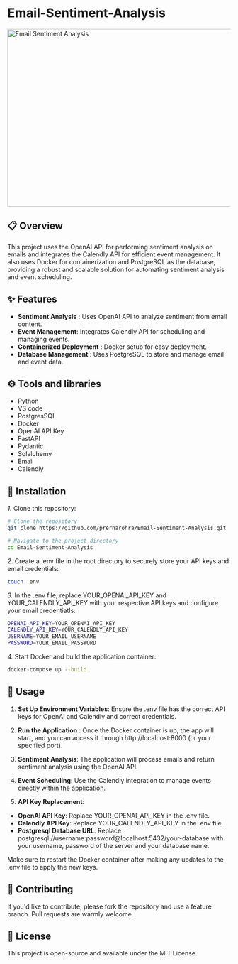 # Email-Sentiment-Analysis
<img src="https://media.sproutsocial.com/uploads/2020/01/Insights-Featured-Art.png" alt="Email Sentiment Analysis" width="900" height="400">

## :clipboard: Overview
This project uses the OpenAI API for performing sentiment analysis on emails and integrates the Calendly API for efficient event management. It also uses Docker for containerization and PostgreSQL as the database, providing a robust and scalable solution for automating sentiment analysis and event scheduling.

## :sparkles: Features
- **Sentiment Analysis** : Uses OpenAI API to analyze sentiment from email content.
- **Event Management**: Integrates Calendly API for scheduling and managing events.
- **Containerized Deployment** : Docker setup for easy deployment.
- **Database Management** : Uses PostgreSQL to store and manage email and event data.

## ⚙️ Tools and libraries

- Python
- VS code
- PostgresSQL
- Docker
- OpenAI API Key
- FastAPI
- Pydantic
- Sqlalchemy
- Email
- Calendly

## :wrench: Installation
*1.* Clone this repository:

```bash
# Clone the repository
git clone https://github.com/prernarohra/Email-Sentiment-Analysis.git

# Navigate to the project directory
cd Email-Sentiment-Analysis
```

*2.* Create a .env file in the root directory to securely store your API keys and email credentials:

```bash
touch .env
```

*3.* In the .env file, replace YOUR_OPENAI_API_KEY and YOUR_CALENDLY_API_KEY with your respective API keys and configure your email credentiatls:

 ```bash
OPENAI_API_KEY=YOUR_OPENAI_API_KEY
CALENDLY_API_KEY=YOUR_CALENDLY_API_KEY
USERNAME=YOUR_EMAIL_USERNAME
PASSWORD=YOUR_EMAIL_PASSWORD
```

*4.* Start Docker and build the application container:

```bash
docker-compose up --build
```

## :rocket: Usage

1. **Set Up Environment Variables**: Ensure the .env file has the correct API keys for OpenAI and Calendly and correct credentials.

2. **Run the Application** : Once the Docker container is up, the app will start, and you can access it through http://localhost:8000 (or your specified port).

3. **Sentiment Analysis**: The application will process emails and return sentiment analysis using the OpenAI API.
 
4. **Event Scheduling**: Use the Calendly integration to manage events directly within the application.

5. **API Key Replacement**:
  - **OpenAI API Key**: Replace YOUR_OPENAI_API_KEY in the .env file.
  - **Calendly API Key**: Replace YOUR_CALENDLY_API_KEY in the .env file.
  - **Postgresql Database URL**: Replace postgresql://username:password@localhost:5432/your-database with your username, password of the server and your database name.

Make sure to restart the Docker container after making any updates to the .env file to apply the new keys.

## :raised_hands: Contributing

If you'd like to contribute, please fork the repository and use a feature branch. Pull requests are warmly welcome.

## :ribbon: License

This project is open-source and available under the MIT License.
